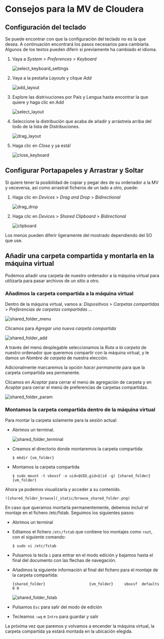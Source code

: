 # Consejos para la MV de Cloudera

## Configuración del teclado

Se puede encontrar con que la configuración del teclado no es la que desea. 
A continuación encontrará los pasos necesarios para cambiarla.
Algunos de los textos pueden diferir si previamente ha cambiado el idioma.

1. Vaya a *System > Preferences > Keyboard*

    ![select_keyboard_settings](_static/select_keyboard_settings.png)

2. Vaya a la pestaña *Layouts* y clique *Add*

    ![add_layout](_static/add_layout.png)

3. Explore las distrivuciones por País y Lengua hasta encontrar la que quiere y haga clic en _Add_

    ![select_layout](_static/layout_selection.png)

4. Seleccione la distribución que acaba de añadir y arrástrela arriba del todo de la lista de Distribuciones.

    ![drag_layout](_static/drag_layout.png)

5. Haga clic en _Close_ y ya está! 

    ![close_keyboard](_static/close_keyboard.png)
    
## Configurar Portapapeles y Arrastrar y Soltar

Si quiere tener la posibilidad de copiar y pegar des de su ordenador a la MV y veceversa, así como arrastrat ficheros de un lado a otro, puede:

1. Haga clic en _Devices_ > _Drag and Drop_ > _Bidirectional_ 

    ![drag_drop](_static/DragDrop_bidirectional.png)

2. Haga clic en _Devices_ > _Shared Clipboard_ > _Bidirectional_

    ![clipboard](_static/clipboard_bidirectional.png)

Los menús pueden diferir ligeramente del mostrado dependiendo del SO que use.

 
## Añadir una carpeta compartida y montarla en la máquina virtual

Podemos añadir una carpeta de nuestro ordenador a la máquina virtual para utilizarla para pasar archivos de un sitio a otro.

### Añadimos la carpeta compartida a la máquina virtual

Dentro de la máquina virtual, vamos a: _Dispositivos_ > _Carpetas compartidas_ > _Preferencias de carpetas compartidas ..._

![shared_folder_menu](_static/menu_shared_folder.png)

Clicamos para _Agregar una nueva carpeta compartida_

![shared_folder_add](_static/add_shared_folder.png)

A través del menú desplegable seleccionamos la _Ruta a la carpeta_ de nuestro ordenador que queremos compartir con la máquina virtual,
y le damos un _Nombre de carpeta_ de nuestra elección.

Adicionalmente marcaremos la opción _hacer permanente_ para que la carpeta compartida sea permanente.

Clicamos en _Aceptar_ para cerrar el menú de agregación de carpeta 
y en _Aceptar_ para cerrar el menú de preferencias de carpetas compartidas.

![shared_folder_param](_static/param_shared_folder.png)


### Montamos la carpeta compartida dentro de la máquina virtual

Para montar la carpeta solamente para la sesión actual:

* Abrimos un terminal.

	![shared_folder_terminal](_static/open_terminal.png)
	
* Creamos el directorio donde montaremos la carpeta compartida:

	`$ mkdir {vm_folder}`

* Montamos la carpeta compartida

	`$ sudo mount -t vboxsf -o uid=$UID,gid=$(id -g) {shared_folder} {vm_folder}`

Ahora ya podemos visualizarla y acceder a su contenido.

	![shared_folder_browse](_static/browse_shared_folder.png)

En caso que queramos montarla permanentemente,
debemos incluir el montaje en el fichero /etc/fstab. Seguimos los siguientes pasos:

* Abrimos un terminal

* Editamos el fichero `/etc/fstab` que contiene los montajes como `root`, con el siguiente comando:

	`$ sudo vi /etc/fstab`

* Pulsamos la tecla `i` para entrar en el modo edición y bajamos hasta el final del documento con las flechas de navegación.
* Añadimos la siguiente información al final del fichero para el montaje de la carpeta compartida:

	`{shared_folder}                    {vm_folder}     vboxsf  defaults        0 0`

	![shared_folder_fstab](_static/fstab_shared_folder.png)


* Pulsamos `Esc` para salir del modo de edición
* Tecleamos `:wq` e `Intro` para guardar y salir

La próxima vez que paremos y volvamos a encender la máquina virtual, la carpeta compartida ya estará montada en la ubicación 
elegida.





